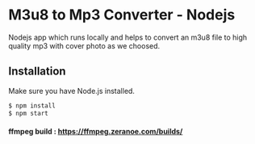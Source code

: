 # M3u8 to Mp3 Converter - Nodejs
Nodejs app which runs locally and  helps to convert an m3u8 file to high quality mp3 with cover photo as we choosed. 
## Installation
Make sure you have Node.js installed.

```sh
$ npm install
$ npm start
```
#### ffmpeg build : https://ffmpeg.zeranoe.com/builds/